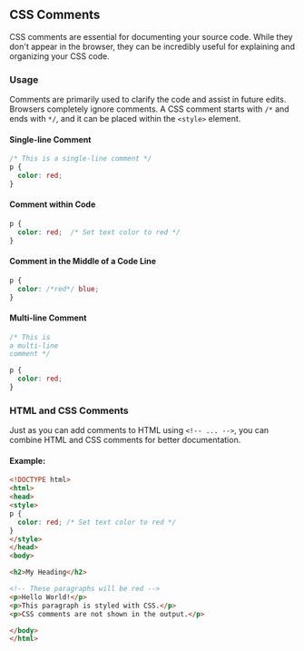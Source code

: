 ## CSS Comments
CSS comments are essential for documenting your source code. While they don't appear in the browser, they can be incredibly useful for explaining and organizing your CSS code.
### Usage
Comments are primarily used to clarify the code and assist in future edits. Browsers completely ignore comments.
A CSS comment starts with `/*` and ends with `*/`, and it can be placed within the `<style>` element.

#### Single-line Comment
```css
/* This is a single-line comment */
p {
  color: red;
}
```

#### Comment within Code
```css
p {
  color: red;  /* Set text color to red */
}
```

#### Comment in the Middle of a Code Line
```css
p {
  color: /*red*/ blue; 
}
```

#### Multi-line Comment
```css
/* This is
a multi-line
comment */

p {
  color: red;
}
```

### HTML and CSS Comments
Just as you can add comments to HTML using `<!-- ... -->`, you can combine HTML and CSS comments for better documentation.

#### Example:
```html
<!DOCTYPE html>
<html>
<head>
<style>
p {
  color: red; /* Set text color to red */
}
</style>
</head>
<body>

<h2>My Heading</h2>

<!-- These paragraphs will be red -->
<p>Hello World!</p>
<p>This paragraph is styled with CSS.</p>
<p>CSS comments are not shown in the output.</p>

</body>
</html>
```
